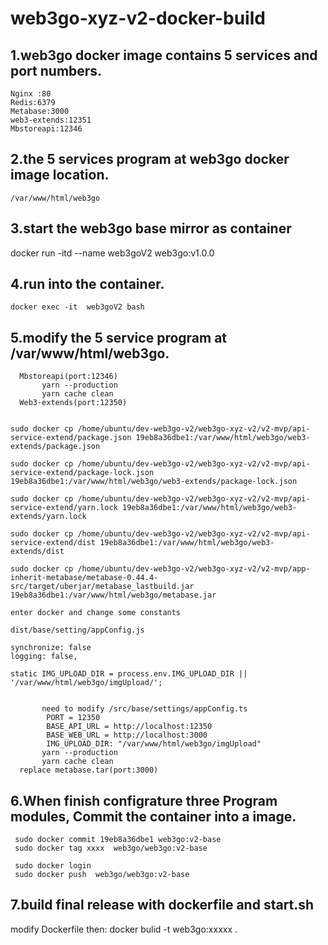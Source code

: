 # web3go-xyz-v2-docker-build
## 1.web3go docker image contains 5 services and port numbers.
    Nginx :80       
    Redis:6379
    Metabase:3000  
    web3-extends:12351
    Mbstoreapi:12346
## 2.the 5 services program at web3go docker image location.
    /var/www/html/web3go
## 3.start the web3go base mirror as container
   docker run -itd --name web3goV2  web3go:v1.0.0 
## 4.run into the container.
    docker exec -it  web3goV2 bash
## 5.modify the 5 service program at /var/www/html/web3go.
 ```
   Mbstoreapi(port:12346)
        yarn --production
        yarn cache clean
   Web3-extends(port:12350)
   

sudo docker cp /home/ubuntu/dev-web3go-v2/web3go-xyz-v2/v2-mvp/api-service-extend/package.json 19eb8a36dbe1:/var/www/html/web3go/web3-extends/package.json

sudo docker cp /home/ubuntu/dev-web3go-v2/web3go-xyz-v2/v2-mvp/api-service-extend/package-lock.json 19eb8a36dbe1:/var/www/html/web3go/web3-extends/package-lock.json

sudo docker cp /home/ubuntu/dev-web3go-v2/web3go-xyz-v2/v2-mvp/api-service-extend/yarn.lock 19eb8a36dbe1:/var/www/html/web3go/web3-extends/yarn.lock

sudo docker cp /home/ubuntu/dev-web3go-v2/web3go-xyz-v2/v2-mvp/api-service-extend/dist 19eb8a36dbe1:/var/www/html/web3go/web3-extends/dist

sudo docker cp /home/ubuntu/dev-web3go-v2/web3go-xyz-v2/v2-mvp/app-inherit-metabase/metabase-0.44.4-src/target/uberjar/metabase_lastbuild.jar 19eb8a36dbe1:/var/www/html/web3go/metabase.jar

enter docker and change some constants

dist/base/setting/appConfig.js

synchronize: false
logging: false,

 static IMG_UPLOAD_DIR = process.env.IMG_UPLOAD_DIR || '/var/www/html/web3go/imgUpload/';
 

        need to modify /src/base/settings/appConfig.ts
         PORT = 12350
         BASE_API_URL = http://localhost:12350
         BASE_WEB_URL = http://localhost:3000
         IMG_UPLOAD_DIR: "/var/www/html/web3go/imgUpload"
        yarn --production
        yarn cache clean
   replace metabase.tar(port:3000)
   ```
   
 
   
## 6.When finish configrature three Program modules, Commit the container into a image.
     sudo docker commit 19eb8a36dbe1 web3go:v2-base 
     sudo docker tag xxxx  web3go/web3go:v2-base
     
     sudo docker login
     sudo docker push  web3go/web3go:v2-base

    
## 7.build final release with dockerfile and start.sh
   
   modify Dockerfile
   then:
   docker bulid -t web3go:xxxxx .

   
   
